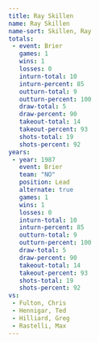 ```yaml
---
title: Ray Skillen
name: Ray Skillen
name-sort: Skillen, Ray
totals:
 - event: Brier
   games: 1
   wins: 1
   losses: 0
   inturn-total: 10
   inturn-percent: 85
   outturn-total: 9
   outturn-percent: 100
   draw-total: 5
   draw-percent: 90
   takeout-total: 14
   takeout-percent: 93
   shots-total: 19
   shots-percent: 92
years:
 - year: 1987
   event: Brier
   team: "NO"
   position: Lead
   alternate: true
   games: 1
   wins: 1
   losses: 0
   inturn-total: 10
   inturn-percent: 85
   outturn-total: 9
   outturn-percent: 100
   draw-total: 5
   draw-percent: 90
   takeout-total: 14
   takeout-percent: 93
   shots-total: 19
   shots-percent: 92
vs:
 - Fulton, Chris
 - Hennigar, Ted
 - Hilliard, Greg
 - Rastelli, Max
---
```

